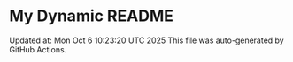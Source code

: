 # My Dynamic README
Updated at: Mon Oct  6 10:23:20 UTC 2025
This file was auto-generated by GitHub Actions.
